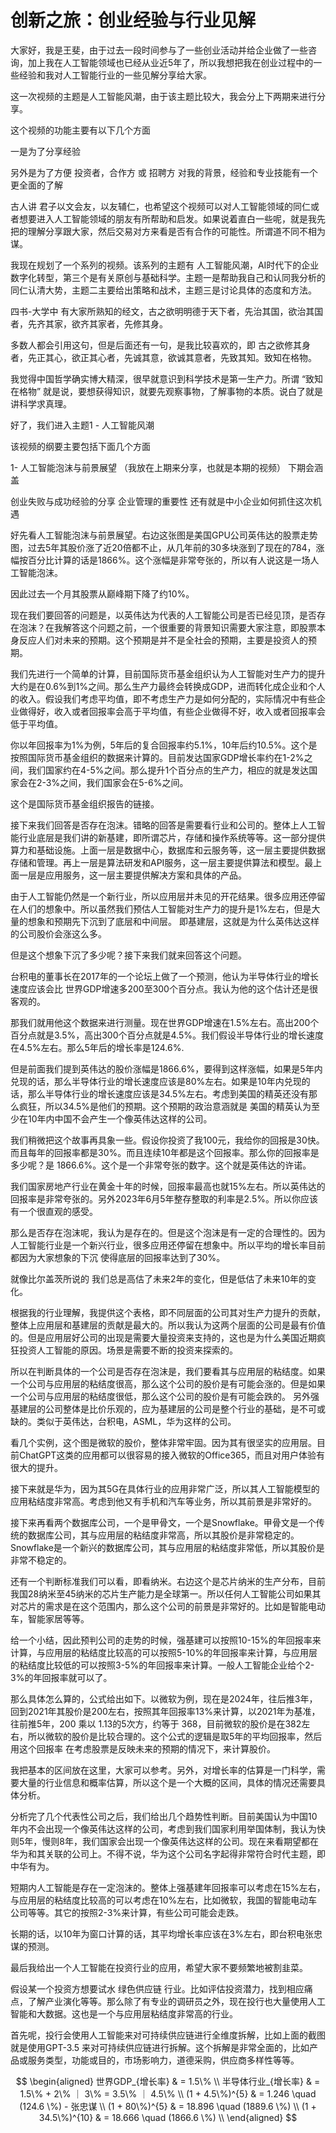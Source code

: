 # 创新之旅：创业经验与行业见解

大家好，我是王斐，由于过去一段时间参与了一些创业活动并给企业做了一些咨询，加上我在人工智能领域也已经从业近5年了，所以我想把我在创业过程中的一些经验和我对人工智能行业的一些见解分享给大家。

这一次视频的主题是人工智能风潮，由于该主题比较大，我会分上下两期来进行分享。


这个视频的功能主要有以下几个方面

一是为了分享经验

另外是为了方便 投资者，合作方 或 招聘方 对我的背景，经验和专业技能有一个更全面的了解

古人讲 君子以文会友，以友辅仁，也希望这个视频可以对人工智能领域的同仁或者想要进入人工智能领域的朋友有所帮助和启发。如果说着直白一些呢，就是我先把的理解分享跟大家，然后交易对方来看是否有合作的可能性。所谓道不同不相为谋。


我现在规划了一个系列的视频。该系列的主题有 人工智能风潮，AI时代下的企业数字化转型，第三个是有关原创与基础科学。主题一是帮助我自己和认同我分析的同仁认清大势，主题二主要给出策略和战术，主题三是讨论具体的态度和方法。

四书-大学中 有大家所熟知的经文，古之欲明明德于天下者，先治其国，欲治其国者，先齐其家，欲齐其家者，先修其身。

多数人都会引用这句，但是后面还有一句，是我比较喜欢的，即 古之欲修其身者，先正其心，欲正其心者，先诚其意，欲诚其意者，先致其知。致知在格物。

我觉得中国哲学确实博大精深，很早就意识到科学技术是第一生产力。所谓 “致知在格物” 就是说，要想获得知识，就要先观察事物，了解事物的本质。说白了就是 讲科学求真理。


好了，我们进入主题1 - 人工智能风潮

该视频的纲要主要包括下面几个方面

1- 人工智能泡沫与前景展望 （我放在上期来分享，也就是本期的视频）
下期会涵盖

创业失败与成功经验的分享
企业管理的重要性
还有就是中小企业如何抓住这次机遇


好先看人工智能泡沫与前景展望。右边这张图是美国GPU公司英伟达的股票走势图，过去5年其股价涨了近20倍都不止，从几年前的30多块涨到了现在的784，涨幅按百分比计算的话是1866%。这个涨幅是非常夸张的，所以有人说这是一场人工智能泡沫。

因此过去一个月其股票从巅峰期下降了约10%。

现在我们要回答的问题是，以英伟达为代表的人工智能公司是否已经见顶，是否存在泡沫？在我解答这个问题之前，一个很重要的背景知识需要大家注意，即股票本身反应人们对未来的预期。这个预期是并不是全社会的预期，主要是投资人的预期。


我们先进行一个简单的计算，目前国际货币基金组织认为人工智能对生产力的提升大约是在0.6%到1%之间。那么生产力最终会转换成GDP，进而转化成企业和个人的收入。假设我们考虑平均值，即不考虑生产力是如何分配的，实际情况中有些企业做得好，收入或者回报率会高于平均值，有些企业做得不好，收入或者回报率会低于平均值。

你以年回报率为1%为例，5年后的复合回报率约5.1%，10年后约10.5%。这个是按照国际货币基金组织的数据来计算的。目前发达国家GDP增长率约在1-2%之间，我们国家约在4-5%之间。那么提升1个百分点的生产力，相应的就是发达国家会在2-3%之间，我们国家会在5-6%之间。

这个是国际货币基金组织报告的链接。

接下来我们回答是否存在泡沫。错略的回答是需要看行业和公司的。整体上人工智能行业底层是我们讲的新基建，即所谓芯片，存储和操作系统等等。这一部分提供算力和基础设施。上面一层是数据中心，数据库和云服务等，这一层主要提供数据存储和管理。再上一层是算法研发和API服务，这一层主要提供算法和模型。最上面一层是应用服务，这一层主要提供解决方案和具体的产品。


由于人工智能仍然是一个新行业，所以应用层并未见的开花结果。很多应用还停留在人们的想象中。所以虽然我们预估人工智能对生产力的提升是1%左右，但是大量的想象和预期先下沉到了底层和中间层。
即基建层，这就是为什么英伟达这样的公司股价会涨这么多。

但是这个想象下沉了多少呢？接下来我们就来回答这个问题。

台积电的董事长在2017年的一个论坛上做了一个预测，他认为半导体行业的增长速度应该会比
世界GDP增速多200至300个百分点。我认为他的这个估计还是很客观的。

那我们就用他这个数据来进行测量。现在世界GDP增速在1.5%左右。高出200个百分点就是3.5%，高出300个百分点就是4.5%。我们假设半导体行业的增长速度在4.5%左右。那么5年后的增长率是124.6%. 



但是前面我们提到英伟达的股价涨幅是1866.6%，要得到这样涨幅，如果是5年内兑现的话，那么半导体行业的增长速度应该是80%左右。如果是10年内兑现的话，那么半导体行业的增长速度应该是34.5%左右。考虑到美国的精英还没有那么疯狂，所以34.5%是他们的预期。这个预期的政治意涵就是 美国的精英认为至少在10年内中国不会产生一个像英伟达这样的公司。


我们稍微把这个故事再具象一些。假设你投资了我100元，我给你的回报是30快。而且每年的回报率都是30%。而且连续10年都是这个回报率。那么你的回报率是多少呢？是 1866.6%。这个是一个非常夸张的数字。这个就是英伟达的许诺。

我们国家房地产行业在黄金十年的时候，回报率最高也就15%左右。所以英伟达的回报率是非常夸张的。另外2023年6月5年整存整取的利率是2.5%。所以你应该有一个很直观的感受。

那么是否存在泡沫呢，我认为是存在的。但是这个泡沫是有一定的合理性的。因为人工智能行业是一个新兴行业，很多应用还停留在想象中。所以平均的增长率目前都因为大家想象的下沉 使得底层的回报率达到了30%。


就像比尔盖茨所说的 我们总是高估了未来2年的变化，但是低估了未来10年的变化。


根据我的行业理解，我提供这个表格，即不同层面的公司其对生产力提升的贡献，整体上应用层和基建层的贡献是最大的。所以我认为这两个层面的公司是最有价值的。但是应用层好公司的出现是需要大量投资来支持的，这也是为什么美国近期疯狂投资人工智能的原因。场景是需要不断的投资来探索的。

所以在判断具体的一个公司是否存在泡沫是，我们要看其与应用层的粘结度。如果一个公司与应用层的粘结度很高，那么这个公司的股价是有可能会涨的。但是如果一个公司与应用层的粘结度很低，那么这个公司的股价是有可能会跌的。
另外强基建层的公司整体是比价乐观的，应为基建层的公司是整个行业的基础，是不可或缺的。类似于英伟达，台积电，ASML，华为这样的公司。


看几个实例，这个图是微软的股价，整体非常牢固。因为其有很坚实的应用层。目前ChatGPT这类的应用都可以很容易的接入微软的Office365，而且对用户体验有很大的提升。

接下来就是华为，因为其5G在具体行业的应用非常广泛，所以其人工智能模型的应用粘结度非常高。考虑到他又有手机和汽车等业务，所以其前景是非常好的。

接下来再看两个数据库公司，一个是甲骨文，一个是Snowflake。甲骨文是一个传统的数据库公司，其与应用层的粘结度非常高，所以其股价是非常稳定的。Snowflake是一个新兴的数据库公司，其与应用层的粘结度非常低，所以其股价是非常不稳定的。

还有一个判断标准我们可以看，即看纳米。右边这个是芯片纳米的生产分布，目前我国28纳米至45纳米的芯片生产能力是全球第一。所以任何人工智能公司如果其对芯片的需求是在这个范围内，那么这个公司的前景是非常好的。比如是智能电动车，智能家居等等。


给一个小结，因此预判公司的走势的时候，强基建可以按照10-15%的年回报率来计算，与应用层的粘结度比较高的可以按照5-10%的年回报率来计算，与应用层的粘结度比较低的可以按照3-5%的年回报率来计算。一般人工智能企业给个2-3%的年回报率就可以了。


那么具体怎么算的，公式给出如下。以微软为例，现在是2024年，往后推3年，回到2021年其股价是200左右，按照其年回报率13%来计算，以2021年为基准，往前推5年，200 乘以 1.13的5次方，约等于 368，目前微软的股价是在382左右，所以微软的股价是比较合理的。这个公式的逻辑是取5年的平均回报率，然后用这个回报率 在考虑股票是反映未来的预期的情况下，来计算股价。

我把基本的区间放在这里，大家可以参考。另外，对增长率的估算是一门科学，需要大量的行业信息和概率估算，所以这个是一个大概的区间，具体的情况还需要具体分析。


分析完了几个代表性公司之后，我们给出几个趋势性判断。目前美国认为中国10年内不会出现一个像英伟达这样的公司，考虑到我们国家利用举国体制，我认为快则5年，慢则8年，我们国家会出现一个像英伟达这样的公司。现在来看期望都在华为和其关联的公司上。不得不说，华为这个公司名字起得非常符合时代主题，即中华有为。

短期内人工智能是存在一定泡沫的。整体上强基建年回报率可以考虑在15%左右，与应用层的粘结度比较高的可以考虑在10%左右，比如微软，我国的智能电动车公司等等。其它的按照2-3%来计算，有些公司可能会走跌。

长期的话，以10年为窗口计算的话，其平均增长率应该在3%左右，即台积电张忠谋的预测。


最后我给出一个人工智能在投资行业的应用，希望大家不要频繁地被割韭菜。


假设某一个投资方想要试水 绿色供应链 行业。比如评估投资潜力，找到相应痛点，了解产业演化等等。那么除了有专业的调研员之外，现在投行也大量使用人工智能和大数据。这也是一个与应用层粘结度非常高的行业。


首先呢，投行会使用人工智能来对可持续供应链进行全维度拆解，比如上面的截图就是使用GPT-3.5 来对可持续供应链进行拆解。这个拆解是非常全面的，比如产品或服务类型，功能或目的，市场影响力，道德采购，供应商多样性等等。














$$
\begin{aligned}
世界GDP_{增长率} & = 1.5\% \\
半导体行业_{增长率} & = 1.5\% + 2\% ｜ 3\% = 3.5\% ｜ 4.5\% \\
(1 + 4.5\%)^{5} & = 1.246  \quad (124.6 \%) - 张忠谋 \\
(1 + 80\%)^{5} & = 18.896 \quad (1889.6 \%) \\
(1 + 34.5\%)^{10} & = 18.666 \quad (1866.6 \%) \\
\end{aligned}
$$

